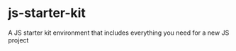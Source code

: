 # js-starter-kit
A JS starter kit environment that includes everything you need for a new JS project
